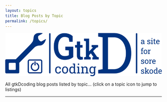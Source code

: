 ```yaml
---
layout: topics
title: Blog Posts by Topic
permalink: /topics/
---
```


<link rel="stylesheet" href="/css/style.css" />
<link rel="stylesheet" href="/css/main.css" />
<link rel="stylesheet" href="/css/colors.css" />

![image](/images/logos/logo_v11e_811x223.png)

All gtkDcoding blog posts listed by topic... (click on a topic icon to jump to listings)

---
